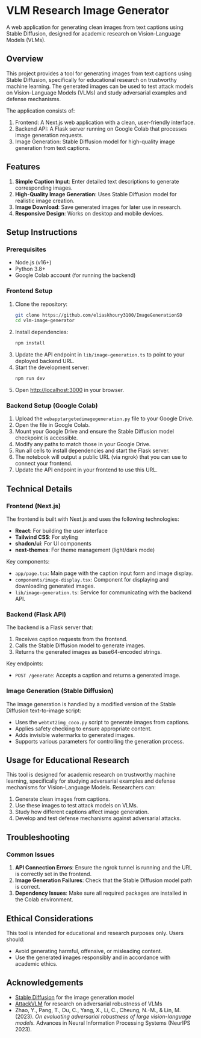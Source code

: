 
# VLM Research Image Generator
A web application for generating clean images from text captions using Stable Diffusion, designed for academic research on Vision-Language Models (VLMs).

## Overview
This project provides a tool for generating images from text captions using Stable Diffusion, specifically for educational research on trustworthy machine learning. The generated images can be used to test attack models on Vision-Language Models (VLMs) and study adversarial examples and defense mechanisms.

The application consists of:

1. Frontend: A Next.js web application with a clean, user-friendly interface.
2. Backend API: A Flask server running on Google Colab that processes image generation requests.
3. Image Generation: Stable Diffusion model for high-quality image generation from text captions.

## Features
1. **Simple Caption Input**: Enter detailed text descriptions to generate corresponding images.
2. **High-Quality Image Generation**: Uses Stable Diffusion model for realistic image creation.
3. **Image Download**: Save generated images for later use in research.
4. **Responsive Design**: Works on desktop and mobile devices.

## Setup Instructions
### Prerequisites
- Node.js (v16+)
- Python 3.8+
- Google Colab account (for running the backend)

### Frontend Setup
1. Clone the repository:
    ```bash
    git clone https://github.com/eliaskhoury3100/ImageGenerationSD
    cd vlm-image-generator
    ```
2. Install dependencies:
    ```bash
    npm install
    ```
3. Update the API endpoint in `lib/image-generation.ts` to point to your deployed backend URL.
4. Start the development server:
    ```bash
    npm run dev
    ```
5. Open [http://localhost:3000](http://localhost:3000) in your browser.

### Backend Setup (Google Colab)
1. Upload the `webapptargetedimagegeneration.py` file to your Google Drive.
2. Open the file in Google Colab.
3. Mount your Google Drive and ensure the Stable Diffusion model checkpoint is accessible.
4. Modify any paths to match those in your Google Drive.
5. Run all cells to install dependencies and start the Flask server.
6. The notebook will output a public URL (via ngrok) that you can use to connect your frontend.
7. Update the API endpoint in your frontend to use this URL.

## Technical Details
### Frontend (Next.js)
The frontend is built with Next.js and uses the following technologies:
- **React**: For building the user interface
- **Tailwind CSS**: For styling
- **shadcn/ui**: For UI components
- **next-themes**: For theme management (light/dark mode)

Key components:
- `app/page.tsx`: Main page with the caption input form and image display.
- `components/image-display.tsx`: Component for displaying and downloading generated images.
- `lib/image-generation.ts`: Service for communicating with the backend API.

### Backend (Flask API)
The backend is a Flask server that:
1. Receives caption requests from the frontend.
2. Calls the Stable Diffusion model to generate images.
3. Returns the generated images as base64-encoded strings.

Key endpoints:
- `POST /generate`: Accepts a caption and returns a generated image.

### Image Generation (Stable Diffusion)
The image generation is handled by a modified version of the Stable Diffusion text-to-image script:
- Uses the `webtxt2img_coco.py` script to generate images from captions.
- Applies safety checking to ensure appropriate content.
- Adds invisible watermarks to generated images.
- Supports various parameters for controlling the generation process.

## Usage for Educational Research
This tool is designed for academic research on trustworthy machine learning, specifically for studying adversarial examples and defense mechanisms for Vision-Language Models.
Researchers can:
1. Generate clean images from captions.
2. Use these images to test attack models on VLMs.
3. Study how different captions affect image generation.
4. Develop and test defense mechanisms against adversarial attacks.

## Troubleshooting
### Common Issues
1. **API Connection Errors**: Ensure the ngrok tunnel is running and the URL is correctly set in the frontend.
2. **Image Generation Failures**: Check that the Stable Diffusion model path is correct.
3. **Dependency Issues**: Make sure all required packages are installed in the Colab environment.

## Ethical Considerations
This tool is intended for educational and research purposes only. Users should:
- Avoid generating harmful, offensive, or misleading content.
- Use the generated images responsibly and in accordance with academic ethics.

## Acknowledgements
- [Stable Diffusion](https://github.com/CompVis/stable-diffusion) for the image generation model
- [AttackVLM](https://github.com/yunqing-me/AttackVLM) for research on adversarial robustness of VLMs
- Zhao, Y., Pang, T., Du, C., Yang, X., Li, C., Cheung, N.-M., & Lin, M. (2023). *On evaluating adversarial robustness of large vision-language models.* Advances in Neural Information Processing Systems (NeurIPS 2023).

